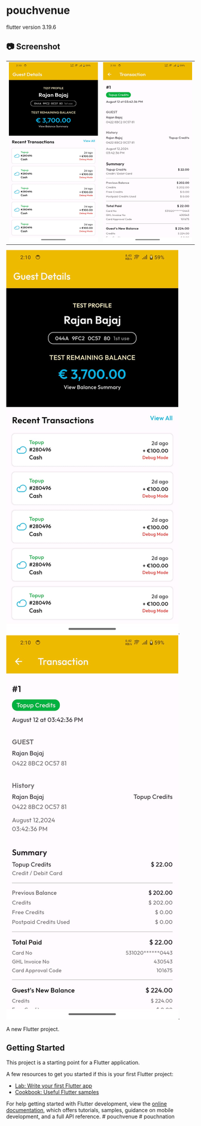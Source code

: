 # pouchvenue

flutter version 3.19.6

## 📷 Screenshot

<table>
  <tr>
    <td><img src="./venue1.jpg" width=270 height=480></td>
    <td><img src="./venue2.jpg" width=270 height=480></td>
  </tr>
 </table>

![pouchnation-](venue1.jpg).
![pouchnation-](venue2.jpg).

A new Flutter project.

## Getting Started

This project is a starting point for a Flutter application.

A few resources to get you started if this is your first Flutter project:

- [Lab: Write your first Flutter app](https://docs.flutter.dev/get-started/codelab)
- [Cookbook: Useful Flutter samples](https://docs.flutter.dev/cookbook)

For help getting started with Flutter development, view the
[online documentation](https://docs.flutter.dev/), which offers tutorials,
samples, guidance on mobile development, and a full API reference.
#   p o u c h v e n u e 
 
 #   p o u c h n a t i o n 
 
 








